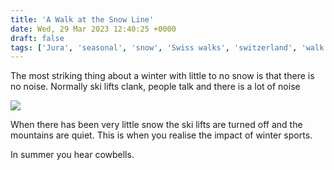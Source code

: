 ```yaml
---
title: 'A Walk at the Snow Line'
date: Wed, 29 Mar 2023 12:40:25 +0000
draft: false
tags: ['Jura', 'seasonal', 'snow', 'Swiss walks', 'switzerland', 'walk']
---
```


The most striking thing about a winter with little to no snow is that there is no noise. Normally ski lifts clank, people talk and there is a lot of noise

![](https://www.main-vision.com/richard/blog/wp-content/uploads/2023/03/img_3861-768x1024.jpg)

When there has been very little snow the ski lifts are turned off and the mountains are quiet. This is when you realise the impact of winter sports.

In summer you hear cowbells.